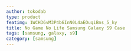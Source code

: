 ```yaml
---
author: tokodab
type: product
featimg: 1WCH36vM3P4b6InN0L4aEOuqiBns_5_ky
title: No Game No Life Samsung Galaxy S9 Case
tags: [samsung, galaxy, s9]
category: [samsung]
---
```


